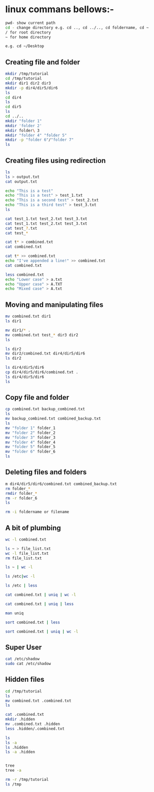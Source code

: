 # linux commans bellows:-

```sh 
pwd- show current path
cd - change directory e.g. cd .., cd ../.., cd foldername, cd ~
/ for root directory
~ for home directory

e.g. cd ~/Desktop
```

## Creating file and folder

```sh
mkdir /tmp/tutorial
cd /tmp/tutorial
mkdir dir1 dir2 dir3
mkdir -p dir4/dir5/dir6
ls
cd dir4
ls
cd dir5
ls
cd ../..
mkdir "folder 1"
mkdir 'folder 2'
mkdir folder\ 3
mkdir "folder 4" "folder 5"
mkdir -p "folder 6"/"folder 7"
ls
```

## Creating files using redirection
```sh
ls
ls > output.txt
cat output.txt
```
```sh
echo "This is a test"
echo "This is a test" > test_1.txt
echo "This is a second test" > test_2.txt
echo "This is a third test" > test_3.txt
ls
```
```sh
cat test_1.txt test_2.txt test_3.txt
cat test_1.txt test_2.txt test_3.txt
cat test_?.txt
cat test_*
```
```sh
cat t* > combined.txt
cat combined.txt
```
```sh
cat t* >> combined.txt
echo "I've appended a line!" >> combined.txt
cat combined.txt
```
```sh
less combined.txt
echo "Lower case" > a.txt
echo "Upper case" > A.TXT
echo "Mixed case" > A.txt
```
## Moving and manipulating files

```sh
mv combined.txt dir1
ls dir1
```
```sh
mv dir1/* .
mv combined.txt test_* dir3 dir2
ls
```
```sh
ls dir2
mv dir2/combined.txt dir4/dir5/dir6
ls dir2
```
```sh
ls dir4/dir5/dir6
cp dir4/dir5/dir6/combined.txt .
ls dir4/dir5/dir6
ls
```
## Copy file and folder
```sh
cp combined.txt backup_combined.txt
ls
mv backup_combined.txt combined_backup.txt
ls
mv "folder 1" folder_1
mv "folder 2" folder_2
mv "folder 3" folder_3
mv "folder 4" folder_4
mv "folder 5" folder_5
mv "folder 6" folder_6
ls
```
## Deleting files and folders

```sh
m dir4/dir5/dir6/combined.txt combined_backup.txt
rm folder_*
rmdir folder_*
rm -r folder_6
ls

rm -i foldername or filename
```

## A bit of plumbing

```sh
wc -l combined.txt
```
```sh
ls ~ > file_list.txt
wc -l file_list.txt
rm file_list.txt
```
```sh
ls ~ | wc -l
```
```sh
ls /etc|wc -l
```
```sh
ls /etc | less
```
```sh
cat combined.txt | uniq | wc -l
```
```sh
cat combined.txt | uniq | less
```
```sh
man uniq
```
```sh
sort combined.txt | less
```
```sh
sort combined.txt | uniq | wc -l
```

## Super User 

```sh
cat /etc/shadow
sudo cat /etc/shadow
```
## Hidden files

```sh
cd /tmp/tutorial
ls
mv combined.txt .combined.txt
ls
```
```sh
cat .combined.txt
mkdir .hidden
mv .combined.txt .hidden
less .hidden/.combined.txt
```
```sh
ls
ls -a
ls .hidden
ls -a .hidden
```
```sh

tree
tree -a

```
```sh
rm -r /tmp/tutorial
ls /tmp

```
